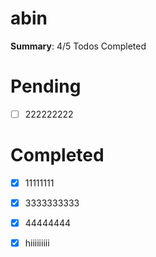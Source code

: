 # abin

**Summary**: 4/5 Todos Completed 

# Pending 
- [ ] 222222222


# Completed 
- [x] 11111111
- [x] 3333333333
- [x] 44444444
- [x] hiiiiiiiii

